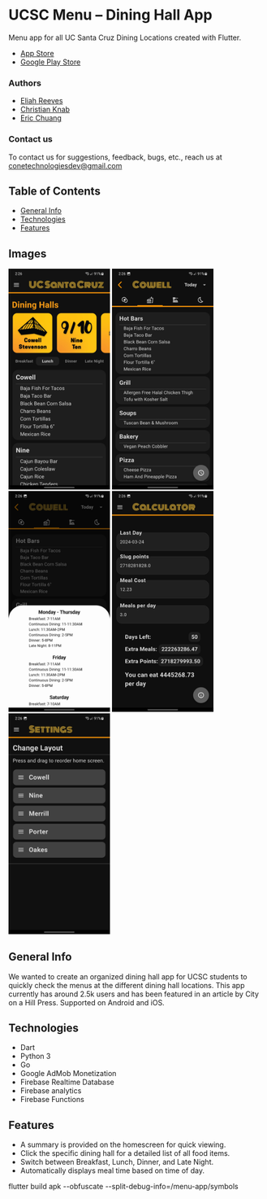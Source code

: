 # UCSC Menu – Dining Hall App

Menu app for all UC Santa Cruz Dining Locations created with Flutter.
* [App Store](https://apps.apple.com/us/app/ucsc-menu/id1670523487)
* [Google Play Store](https://play.google.com/store/apps/details?id=com.orderOfTheCone.android.menu_app)

### Authors
* [Eliah Reeves](https://github.com/eliahreeves)
* [Christian Knab](https://github.com/christianknab)
* [Eric Chuang](https://github.com/ericbreh)
### Contact us
To contact us for suggestions, feedback, bugs, etc., reach us at conetechnologiesdev@gmail.com

<!-- ### Support us
* [Buy us a Coffee!](https://www.buymeacoffee.com/christiantknab) -->

## Table of Contents
* [General Info](#general-info)
* [Technologies](#technologies)
* [Features](#features)

## Images


<img src="./images/readme/home.jpg" alt="Homescreen" width="200"/> <img src="./images/readme/menu.jpg" alt="Merrill" width="200"/> <img src="./images/readme/hours.jpg" alt="Merrill" width="200"/>
<img src="./images/readme/calculator.jpg" alt="Calculator" width="200"/> <img src="./images/readme/settings.jpg" alt="Settings" width="200"/>

## General Info

We wanted to create an organized dining hall app for UCSC students to quickly check the menus at the different dining hall locations. This app currently has around 2.5k users and has been featured in an article by City on a Hill Press.
Supported on Android and iOS.

## Technologies

* Dart
* Python 3
* Go
* Google AdMob Monetization
* Firebase Realtime Database
* Firebase analytics
* Firebase Functions

## Features
* A summary is provided on the homescreen for quick viewing.
* Click the specific dining hall for a detailed list of all food items.
* Switch between Breakfast, Lunch, Dinner, and Late Night.
* Automatically displays meal time based on time of day.

flutter build apk --obfuscate --split-debug-info=/menu-app/symbols
